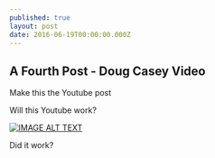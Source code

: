 ```yaml
---
published: true
layout: post
date: 2016-06-19T00:00:00.000Z
---
```

## A Fourth Post - Doug Casey Video

Make this the Youtube post

Will this Youtube work?

[![IMAGE ALT TEXT](http://img.youtube.com/vi/VDtKyPzZWQM/0.jpg)](http://www.youtube.com/watch?v=VDtKyPzZWQM "Doug Casey: 'We are living in the middle of the biggest bubble in history'")

Did it work?
